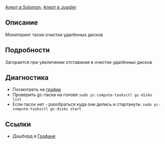 [Алерт в Solomon](https://solomon.yandex-team.ru/admin/projects/yandexcloud/alerts?text=idempotence), [Алерт в Juggler](https://juggler.yandex-team.ru/aggregate_checks/?query=service%3Dcompute-idempotence-tokens-age)

## Описание
Мониторинг таски очистки удалённых дисков

## Подробности
Загорается при увеличении отставания в очистке удалённых дисков

## Диагностика
- Посмотреть на [график](https://grafana.yandex-team.ru/d/9YHmNYcWz/cloud-compute-disks?viewPanel=3&orgId=1)
- Проверить gc-таски на голове `sudo yc-compute-tasksctl gc-disks list`
- Если тасок нет - разобраться куда они делись и стартануть: `sudo yc-compute-tasksctl gc-disks start`

## Ссылки
- Дашборд в [Графане](https://grafana.yandex-team.ru/d/9YHmNYcWz/cloud-compute-disks?orgId=1)
